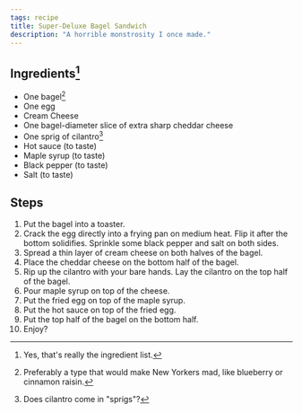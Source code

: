 ```yaml
---
tags: recipe
title: Super-Deluxe Bagel Sandwich
description: "A horrible monstrosity I once made."
---
```


## Ingredients[^1]

* One bagel[^2]
* One egg
* Cream Cheese
* One bagel-diameter slice of extra sharp cheddar cheese
* One sprig of cilantro[^3]
* Hot sauce (to taste)
* Maple syrup (to taste)
* Black pepper (to taste)
* Salt (to taste)

## Steps

1. Put the bagel into a toaster.
2. Crack the egg directly into a frying pan on medium heat. Flip it after the bottom solidifies. Sprinkle some black pepper and salt on both sides.
3. Spread a thin layer of cream cheese on both halves of the bagel.
4. Place the cheddar cheese on the bottom half of the bagel.
5. Rip up the cilantro with your bare hands. Lay the cilantro on the top half of the bagel.
6. Pour maple syrup on top of the cheese.
7. Put the fried egg on top of the maple syrup.
8. Put the hot sauce on top of the fried egg.
9. Put the top half of the bagel on the bottom half.
10. Enjoy?

[^1]: Yes, that's really the ingredient list.
[^2]: Preferably a type that would make New Yorkers mad, like blueberry or cinnamon raisin.
[^3]: Does cilantro come in "sprigs"?
